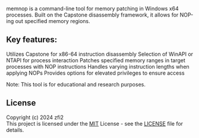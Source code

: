 memnop is a command-line tool for memory patching in Windows x64 processes. Built on the Capstone disassembly framework, it allows for NOP-ing out specified memory regions.

## Key features:
Utilizes Capstone for x86-64 instruction disassembly
Selection of WinAPI or NTAPI for process interaction
Patches specified memory ranges in target processes with NOP instructions
Handles varying instruction lengths when applying NOPs
Provides options for elevated privileges to ensure access

Note: This tool is for educational and research purposes.

## License

Copyright (c) 2024 zfi2\
This project is licensed under the [MIT](https://opensource.org/license/mit/) License - see the [LICENSE](LICENSE) file for details.
